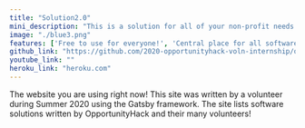 ```yaml
---
title: "Solution2.0"
mini_description: "This is a solution for all of your non-profit needs. This ERP system is designed to fill every need you could have! Some features include an inventory management system; a payroll calculator; and even a content delivery network. Enjoy!"
image: "./blue3.png"
features: ['Free to use for everyone!', 'Central place for all software solutions.']
github_link: "https://github.com/2020-opportunityhack-voln-internship/opportunityhack.io"
youtube_link: ""
heroku_link: "heroku.com"
---
```

The website you are using right now! This site was written by a volunteer during Summer 2020 using the Gatsby framework. The site lists software solutions written by OpportunityHack and their many volunteers!
